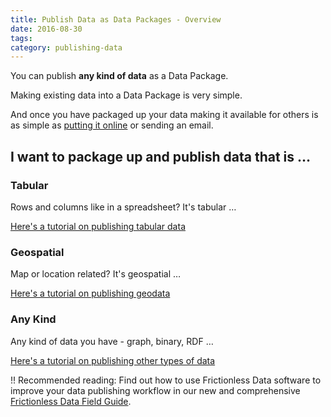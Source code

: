 ```yaml
---
title: Publish Data as Data Packages - Overview
date: 2016-08-30
tags:
category: publishing-data
---
```


You can publish **any kind of data** as a Data Package.

Making existing data into a Data Package is very simple.

And once you have packaged up your data making it available for others is as
simple as [putting it online][online] or sending an email.

[online]: /blog/2018/08/29/publish-online/

## I want to package up and publish data that is &hellip;

### Tabular

Rows and columns like in a spreadsheet? It's tabular &hellip;

[Here's a tutorial on publishing tabular data](/blog/2016/07/21/publish-tabular)

### Geospatial

Map or location related? It's geospatial &hellip;

[Here's a tutorial on publishing geodata](/blog/2016/04/30/publish-geo)

### Any Kind

Any kind of data you have - graph, binary, RDF &hellip;

[Here's a tutorial on publishing other types of data](/blog/2016/07/21/publish-any)

!! Recommended reading: Find out how to use Frictionless Data software to improve your data publishing workflow in our new and comprehensive [Frictionless Data Field Guide][field-guide].

[field-guide]: /data-package
